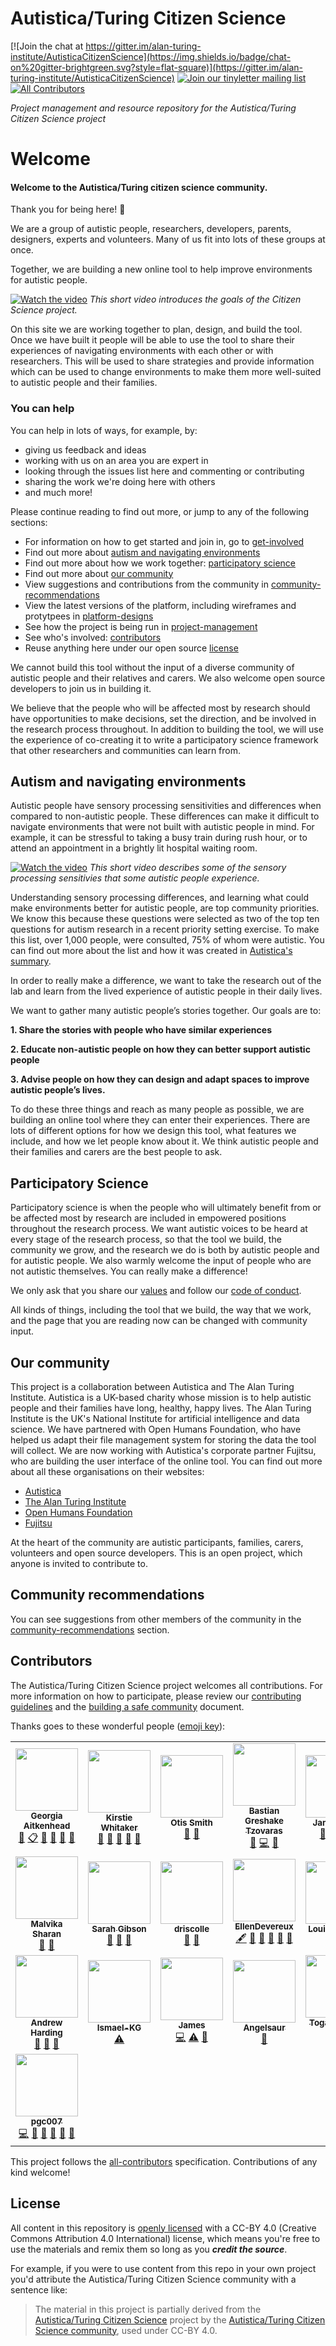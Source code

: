 # Autistica/Turing Citizen Science
[![Join the chat at https://gitter.im/alan-turing-institute/AutisticaCitizenScience](https://img.shields.io/badge/chat-on%20gitter-brightgreen.svg?style=flat-square)](https://gitter.im/alan-turing-institute/AutisticaCitizenScience)
[![Join our tinyletter mailing list](https://img.shields.io/badge/receive-our%20newsletter%20❤%EF%B8%8F-blueviolet.svg?style=flat-square)](https://tinyletter.com/AutisticaTuringCitizenScience)<!-- ALL-CONTRIBUTORS-BADGE:START - Do not remove or modify this section -->
[![All Contributors](https://img.shields.io/badge/all_contributors-22-orange.svg)](#contributors)
<!-- ALL-CONTRIBUTORS-BADGE:END -->

*Project management and resource repository for the Autistica/Turing Citizen Science project*

# Welcome

#### Welcome to the Autistica/Turing citizen science community.

Thank you for being here! 🎉

We are a group of autistic people, researchers, developers, parents, designers, experts and volunteers.
Many of us fit into lots of these groups at once.

Together, we are building a new online tool to help improve environments for autistic people.

[![Watch the video](https://img.youtube.com/vi/p9tfhgVUuQE/maxresdefault.jpg)](https://youtu.be/p9tfhgVUuQE)
*This short video introduces the goals of the Citizen Science project.*

On this site we are working together to plan, design, and build the tool.
Once we have built it people will be able to use the tool to share their experiences of navigating environments with each other or with researchers.
This will be used to share strategies and provide information which can be used to change environments to make them more well-suited to autistic people and their families.

### You can help

You can help in lots of ways, for example, by:

* giving us feedback and ideas
* working with us on an area you are expert in
* looking through the issues list here and commenting or contributing
* sharing the work we're doing here with others
* and much more!

Please continue reading to find out more, or jump to any of the following sections:

* For information on how to get started and join in, go to [get-involved](get-involved)
* Find out more about [autism and navigating environments](#Autism-and-navigating-environments)
* Find out more about how we work together: [participatory science](#participatory-science)
* Find out more about [our community](#Our-community)
* View suggestions and contributions from the community in [community-recommendations](#community-recommendations)
* View the latest versions of the platform, including wireframes and protytpees in [platform-designs](https://www.youtube.com/watch?v=IG-Vq8m8ELA&feature=youtu.be)
* See how the project is being run in [project-management](project-management)
* See who's involved: [contributors](#contributors)
* Reuse anything here under our open source [license](#license)

We cannot build this tool without the input of a diverse community of autistic people and their relatives and carers.
We also welcome open source developers to join us in building it.

We believe that the people who will be affected most by research should have opportunities to make decisions, set the direction, and be involved in the research process throughout.
In addition to building the tool, we will use the experience of co-creating it to write a participatory science framework that other researchers and communities can learn from.

## Autism and navigating environments

Autistic people have sensory processing sensitivities and differences when compared to non-autistic people.
These differences can make it difficult to navigate environments that were not built with autistic people in mind.
For example, it can be stressful to taking a busy train during rush hour, or to attend an appointment in a brightly lit hospital waiting room.

[![Watch the video](https://img.youtube.com/vi/rP1S8ip4VVE/maxresdefault.jpg)](https://youtu.be/rP1S8ip4VVE)
*This short video describes some of the sensory processing sensitivies that some autistic people experience.*

Understanding sensory processing differences, and learning what could make environments better for autistic people, are top community priorities.
We know this because these questions were selected as two of the top ten questions for autism research in a recent priority setting exercise.
To make this list, over 1,000 people, were consulted, 75% of whom were autistic.
You can find out more about the list and how it was created in [Autistica's summary](https://www.autistica.org.uk/downloads/files/Autism-Top-10-Your-Priorities-for-Autism-Research.pdf).

In order to really make a difference, we want to take the research out of the lab and learn from the lived experience of autistic people in their daily lives.

We want to gather many autistic people’s stories together.
Our goals are to:

**1. Share the stories with people who have similar experiences**

**2. Educate non-autistic people on how they can better support autistic people**

**3. Advise people on how they can design and adapt spaces to improve autistic people’s lives.**

To do these three things and reach as many people as possible, we are building an online tool where they can enter their experiences.
There are lots of different options for how we design this tool, what features we include, and how we let people know about it.
We think autistic people and their families and carers are the best people to ask.

## Participatory Science

Participatory science is when the people who will ultimately benefit from or be affected most by research are included in empowered positions throughout the research process.
We want autistic voices to be heard at every stage of the research process, so that the tool we build, the community we grow, and the research we do is both by autistic people and for autistic people.
We also warmly welcome the input of people who are not autistic themselves.
You can really make a difference!

We only ask that you share our [values](project-management/project-values.md) and follow our [code of conduct](CODE_OF_CONDUCT.md).

All kinds of things, including the tool that we build, the way that we work, and the page that you are reading now can be changed with community input.

## Our community

This project is a collaboration between Autistica and The Alan Turing Institute.
Autistica is a UK-based charity whose mission is to help autistic people and their families have long, healthy, happy lives.
The Alan Turing Institute is the UK's National Institute for artificial intelligence and data science.
We have partnered with Open Humans Foundation, who have helped us adapt their file management system for storing the data the tool will collect.
We are now working with Autistica's corporate partner Fujitsu, who are building the user interface of the online tool.
You can find out more about all these organisations on their websites:

* [Autistica](https://www.autistica.org.uk/)
* [The Alan Turing Institute](https://www.turing.ac.uk/)
* [Open Humans Foundation](http://openhumansfoundation.org/)
* [Fujitsu](https://www.fujitsu.com/uk/)

At the heart of the community are autistic participants, families, carers, volunteers and open source developers.
This is an open project, which anyone is invited to contribute to.

## Community recommendations

You can see suggestions from other members of the community in the [community-recommendations](community-recommendations) section.

## Contributors

The Autistica/Turing Citizen Science project welcomes all contributions.
For more information on how to participate, please review our [contributing guidelines](https://github.com/alan-turing-institute/AutisticaCitizenScience/blob/master/CONTRIBUTING.md) and the [building a safe community](project-management/building-a-safe-community.md) document.

Thanks goes to these wonderful people ([emoji key](https://github.com/all-contributors/all-contributors#emoji-key)):

<!-- ALL-CONTRIBUTORS-LIST:START - Do not remove or modify this section -->
<!-- prettier-ignore-start -->
<!-- markdownlint-disable -->
<table>
  <tr>
    <td align="center"><a href="https://github.com/GeorgiaHCA"><img src="https://avatars1.githubusercontent.com/u/46889966?v=4" width="100px;" alt=""/><br /><sub><b>Georgia Aitkenhead</b></sub></a><br /><a href="https://github.com/alan-turing-institute/AutisticaCitizenScience/commits?author=GeorgiaHCA" title="Documentation">📖</a> <a href="#eventOrganizing-GeorgiaHCA" title="Event Organizing">📋</a> <a href="#ideas-GeorgiaHCA" title="Ideas, Planning, & Feedback">🤔</a> <a href="#projectManagement-GeorgiaHCA" title="Project Management">📆</a> <a href="https://github.com/alan-turing-institute/AutisticaCitizenScience/pulls?q=is%3Apr+reviewed-by%3AGeorgiaHCA" title="Reviewed Pull Requests">👀</a> <a href="#talk-GeorgiaHCA" title="Talks">📢</a></td>
    <td align="center"><a href="https://whitakerlab.github.io"><img src="https://avatars1.githubusercontent.com/u/3626306?v=4" width="100px;" alt=""/><br /><sub><b>Kirstie Whitaker</b></sub></a><br /><a href="https://github.com/alan-turing-institute/AutisticaCitizenScience/commits?author=KirstieJane" title="Documentation">📖</a> <a href="#ideas-KirstieJane" title="Ideas, Planning, & Feedback">🤔</a> <a href="#projectManagement-KirstieJane" title="Project Management">📆</a> <a href="https://github.com/alan-turing-institute/AutisticaCitizenScience/pulls?q=is%3Apr+reviewed-by%3AKirstieJane" title="Reviewed Pull Requests">👀</a> <a href="#talk-KirstieJane" title="Talks">📢</a></td>
    <td align="center"><img src="https://avatars1.githubusercontent.com/u/46889966?v=4" width="100px;" alt=""/><br /><sub><b>Otis Smith</b></sub><br /><a href="#ideas" title="Ideas, Planning, & Feedback">🤔</a> <a href="https://github.com/alan-turing-institute/AutisticaCitizenScience/pulls?q=is%3Apr+reviewed-by%3A" title="Reviewed Pull Requests">👀</a></td>
    <td align="center"><a href="https://tzovar.as"><img src="https://avatars1.githubusercontent.com/u/674899?v=4" width="100px;" alt=""/><br /><sub><b>Bastian Greshake Tzovaras</b></sub></a><br /><a href="#ideas-gedankenstuecke" title="Ideas, Planning, & Feedback">🤔</a> <a href="https://github.com/alan-turing-institute/AutisticaCitizenScience/commits?author=gedankenstuecke" title="Code">💻</a> <a href="https://github.com/alan-turing-institute/AutisticaCitizenScience/commits?author=gedankenstuecke" title="Documentation">📖</a></td>
    <td align="center"><a href="https://github.com/JamesSCTJ"><img src="https://avatars3.githubusercontent.com/u/60160241?v=4" width="100px;" alt=""/><br /><sub><b>JamesSCTJ</b></sub></a><br /><a href="#ideas-JamesSCTJ" title="Ideas, Planning, & Feedback">🤔</a> <a href="https://github.com/alan-turing-institute/AutisticaCitizenScience/pulls?q=is%3Apr+reviewed-by%3AJamesSCTJ" title="Reviewed Pull Requests">👀</a> <a href="https://github.com/alan-turing-institute/AutisticaCitizenScience/commits?author=JamesSCTJ" title="Documentation">📖</a> <a href="#design-JamesSCTJ" title="Design">🎨</a></td>
    <td align="center"><a href="https://github.com/ThomasAJR"><img src="https://avatars2.githubusercontent.com/u/55509495?v=4" width="100px;" alt=""/><br /><sub><b>ThomasAJR</b></sub></a><br /><a href="#ideas-ThomasAJR" title="Ideas, Planning, & Feedback">🤔</a> <a href="https://github.com/alan-turing-institute/AutisticaCitizenScience/pulls?q=is%3Apr+reviewed-by%3AThomasAJR" title="Reviewed Pull Requests">👀</a> <a href="https://github.com/alan-turing-institute/AutisticaCitizenScience/commits?author=ThomasAJR" title="Documentation">📖</a> <a href="#design-ThomasAJR" title="Design">🎨</a> <a href="#userTesting-ThomasAJR" title="User Testing">📓</a></td>
    <td align="center"><a href="https://github.com/MaxwellRiess"><img src="https://avatars3.githubusercontent.com/u/8421799?v=4" width="100px;" alt=""/><br /><sub><b>Maxwell Riess</b></sub></a><br /><a href="#ideas-MaxwellRiess" title="Ideas, Planning, & Feedback">🤔</a> <a href="https://github.com/alan-turing-institute/AutisticaCitizenScience/pulls?q=is%3Apr+reviewed-by%3AMaxwellRiess" title="Reviewed Pull Requests">👀</a></td>
  </tr>
  <tr>
    <td align="center"><a href="https://github.com/malvikasharan"><img src="https://avatars0.githubusercontent.com/u/5370471?v=4" width="100px;" alt=""/><br /><sub><b>Malvika Sharan</b></sub></a><br /><a href="#ideas-malvikasharan" title="Ideas, Planning, & Feedback">🤔</a> <a href="https://github.com/alan-turing-institute/AutisticaCitizenScience/pulls?q=is%3Apr+reviewed-by%3Amalvikasharan" title="Reviewed Pull Requests">👀</a></td>
    <td align="center"><a href="https://sgibson91.github.io/"><img src="https://avatars2.githubusercontent.com/u/44771837?v=4" width="100px;" alt=""/><br /><sub><b>Sarah Gibson</b></sub></a><br /><a href="https://github.com/alan-turing-institute/AutisticaCitizenScience/pulls?q=is%3Apr+reviewed-by%3Asgibson91" title="Reviewed Pull Requests">👀</a> <a href="#question-sgibson91" title="Answering Questions">💬</a> <a href="#ideas-sgibson91" title="Ideas, Planning, & Feedback">🤔</a></td>
    <td align="center"><a href="https://github.com/driscolle"><img src="https://avatars3.githubusercontent.com/u/61194851?v=4" width="100px;" alt=""/><br /><sub><b>driscolle</b></sub></a><br /><a href="https://github.com/alan-turing-institute/AutisticaCitizenScience/pulls?q=is%3Apr+reviewed-by%3Adriscolle" title="Reviewed Pull Requests">👀</a> <a href="#projectManagement-driscolle" title="Project Management">📆</a></td>
    <td align="center"><a href="https://github.com/EllenDevereux"><img src="https://avatars1.githubusercontent.com/u/60144081?v=4" width="100px;" alt=""/><br /><sub><b>EllenDevereux</b></sub></a><br /><a href="#content-EllenDevereux" title="Content">🖋</a> <a href="https://github.com/alan-turing-institute/AutisticaCitizenScience/commits?author=EllenDevereux" title="Documentation">📖</a> <a href="#ideas-EllenDevereux" title="Ideas, Planning, & Feedback">🤔</a> <a href="#projectManagement-EllenDevereux" title="Project Management">📆</a> <a href="#question-EllenDevereux" title="Answering Questions">💬</a> <a href="https://github.com/alan-turing-institute/AutisticaCitizenScience/pulls?q=is%3Apr+reviewed-by%3AEllenDevereux" title="Reviewed Pull Requests">👀</a></td>
    <td align="center"><a href="https://github.com/LouiseABowler"><img src="https://avatars1.githubusercontent.com/u/25640708?v=4" width="100px;" alt=""/><br /><sub><b>Louise Bowler</b></sub></a><br /><a href="#question-LouiseABowler" title="Answering Questions">💬</a> <a href="#ideas-LouiseABowler" title="Ideas, Planning, & Feedback">🤔</a></td>
    <td align="center"><a href="https://github.com/fjThomasStanley"><img src="https://avatars1.githubusercontent.com/u/54365220?v=4" width="100px;" alt=""/><br /><sub><b>fjThomasStanley</b></sub></a><br /><a href="https://github.com/alan-turing-institute/AutisticaCitizenScience/commits?author=fjThomasStanley" title="Code">💻</a> <a href="#ideas-fjThomasStanley" title="Ideas, Planning, & Feedback">🤔</a></td>
    <td align="center"><a href="http://gpst.me"><img src="https://avatars1.githubusercontent.com/u/3026030?v=4" width="100px;" alt=""/><br /><sub><b>George Taylor</b></sub></a><br /><a href="https://github.com/alan-turing-institute/AutisticaCitizenScience/commits?author=georgepstaylor" title="Code">💻</a> <a href="#ideas-georgepstaylor" title="Ideas, Planning, & Feedback">🤔</a></td>
  </tr>
  <tr>
    <td align="center"><a href="https://github.com/aharding15"><img src="https://avatars0.githubusercontent.com/u/53296647?v=4" width="100px;" alt=""/><br /><sub><b>Andrew Harding</b></sub></a><br /><a href="#ideas-aharding15" title="Ideas, Planning, & Feedback">🤔</a> <a href="#question-aharding15" title="Answering Questions">💬</a> <a href="#projectManagement-aharding15" title="Project Management">📆</a></td>
    <td align="center"><a href="https://github.com/Ismael-KG"><img src="https://avatars0.githubusercontent.com/u/64027166?v=4" width="100px;" alt=""/><br /><sub><b>Ismael-KG</b></sub></a><br /><a href="https://github.com/alan-turing-institute/AutisticaCitizenScience/commits?author=Ismael-KG" title="Tests">⚠️</a></td>
    <td align="center"><a href="https://github.com/jhlink"><img src="https://avatars2.githubusercontent.com/u/1872836?v=4" width="100px;" alt=""/><br /><sub><b>James </b></sub></a><br /><a href="https://github.com/alan-turing-institute/AutisticaCitizenScience/commits?author=jhlink" title="Code">💻</a> <a href="https://github.com/alan-turing-institute/AutisticaCitizenScience/commits?author=jhlink" title="Tests">⚠️</a> <a href="#ideas-jhlink" title="Ideas, Planning, & Feedback">🤔</a></td>
    <td align="center"><a href="https://github.com/Angelsaur"><img src="https://avatars2.githubusercontent.com/u/67108701?v=4" width="100px;" alt=""/><br /><sub><b>Angelsaur</b></sub></a><br /><a href="#ideas-Angelsaur" title="Ideas, Planning, & Feedback">🤔</a></td>
    <td align="center"><a href="https://github.com/ayrustogaru"><img src="https://avatars1.githubusercontent.com/u/35329371?v=4" width="100px;" alt=""/><br /><sub><b>Togaru Surya Teja</b></sub></a><br /><a href="https://github.com/alan-turing-institute/AutisticaCitizenScience/commits?author=ayrustogaru" title="Documentation">📖</a></td>
    <td align="center"><a href="https://github.com/SuziQpid"><img src="https://avatars3.githubusercontent.com/u/54582073?v=4" width="100px;" alt=""/><br /><sub><b>SuziQpid</b></sub></a><br /><a href="#ideas-SuziQpid" title="Ideas, Planning, & Feedback">🤔</a> <a href="https://github.com/alan-turing-institute/AutisticaCitizenScience/commits?author=SuziQpid" title="Documentation">📖</a> <a href="https://github.com/alan-turing-institute/AutisticaCitizenScience/pulls?q=is%3Apr+reviewed-by%3ASuziQpid" title="Reviewed Pull Requests">👀</a> <a href="#talk-SuziQpid" title="Talks">📢</a></td>
    <td align="center"><a href="https://github.com/katoss"><img src="https://avatars1.githubusercontent.com/u/23122159?v=4" width="100px;" alt=""/><br /><sub><b>Katharina Kloppenborg</b></sub></a><br /><a href="#ideas-katoss" title="Ideas, Planning, & Feedback">🤔</a> <a href="https://github.com/alan-turing-institute/AutisticaCitizenScience/commits?author=katoss" title="Documentation">📖</a> <a href="https://github.com/alan-turing-institute/AutisticaCitizenScience/pulls?q=is%3Apr+reviewed-by%3Akatoss" title="Reviewed Pull Requests">👀</a> <a href="#projectManagement-katoss" title="Project Management">📆</a></td>
  </tr>
  <tr>
    <td align="center"><a href="https://github.com/pgc007"><img src="https://avatars1.githubusercontent.com/u/64270473?v=4" width="100px;" alt=""/><br /><sub><b>pgc007</b></sub></a><br /><a href="https://github.com/alan-turing-institute/AutisticaCitizenScience/commits?author=pgc007" title="Code">💻</a> <a href="#ideas-pgc007" title="Ideas, Planning, & Feedback">🤔</a> <a href="https://github.com/alan-turing-institute/AutisticaCitizenScience/commits?author=pgc007" title="Documentation">📖</a> <a href="https://github.com/alan-turing-institute/AutisticaCitizenScience/pulls?q=is%3Apr+reviewed-by%3Apgc007" title="Reviewed Pull Requests">👀</a> <a href="#talk-pgc007" title="Talks">📢</a> <a href="#userTesting-pgc007" title="User Testing">📓</a></td>
  </tr>
</table>

<!-- markdownlint-enable -->
<!-- prettier-ignore-end -->
<!-- ALL-CONTRIBUTORS-LIST:END -->

This project follows the [all-contributors](https://github.com/all-contributors/all-contributors) specification.
Contributions of any kind welcome!

## License

All content in this repository is [openly licensed](LICENSE) with a CC-BY 4.0 (Creative Commons Attribution 4.0 International) license, which means you're free to use the materials and remix them so long as you ***credit the source***.

For example, if you were to use content from this repo in your own project you'd attribute the Autistica/Turing Citizen Science community with a sentence like:

> The material in this project is partially derived from the [Autistica/Turing Citizen Science][aut-cit-sci-repo] project by the [Autistica/Turing Citizen Science community](https://github.com/alan-turing-institute/AutisticaCitizenScience/blob/master/contributors.md), used under CC-BY 4.0.


[aut-cit-sci-repo]: https://github.com/alan-turing-institute/AutisticaCitizenScience
[aut-cit-sci-issues]: https://github.com/alan-turing-institute/AutisticaCitizenScience/issues
[aut-cit-sci-prs]: https://github.com/alan-turing-institute/AutisticaCitizenScience/pulls
[aut-cit-sci-labels]: https://github.com/alan-turing-institute/AutisticaCitizenScience/labels
